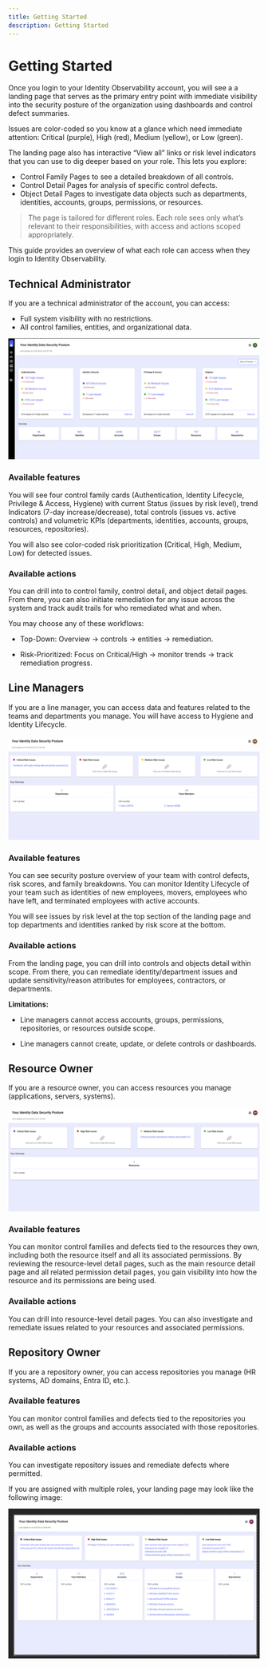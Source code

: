 ```yaml
---
title: Getting Started
description: Getting Started
---
```


# Getting Started 
 
 Once you login to your Identity Observability account, you will see a a landing page that serves as the primary entry point with immediate visibility into the security posture of the organization using dashboards and control defect summaries. 

 Issues are color-coded so you know at a glance which need immediate attention: Critical (purple), High (red), Medium (yellow), or Low (green).

The landing page also has interactive “View all” links or risk level indicators that you can use to dig deeper based on your role. This lets you explore:

* Control Family Pages to see a detailed breakdown of all controls.
* Control Detail Pages for analysis of specific control defects.
* Object Detail Pages to investigate data objects such as departments, identities, accounts, groups, permissions, or resources.

 > The page is tailored for different roles. Each role sees only what’s relevant to their responsibilities, with access and actions scoped appropriately.

This guide provides an overview of what each role can access when they login to Identity Observability.

## Technical Administrator

If you are a technical administrator of the account, you can access:
* Full system visibility with no restrictions.
* All control families, entities, and organizational data.

![Example image of tech admin's landing page](Media/lp-admins.png "Example showing landing page of a technical administrator")


### Available features

You will see four control family cards (Authentication, Identity Lifecycle, Privilege & Access, Hygiene) with current Status (issues by risk level), trend Indicators (7-day increase/decrease), total controls (issues vs. active controls) and volumetric KPIs (departments, identities, accounts, groups, resources, repositories).

You will also see color-coded risk prioritization (Critical, High, Medium, Low) for detected issues.

### Available actions

You can drill into to control family, control detail, and object detail pages.
From there, you can also initiate remediation for any issue across the system and track audit trails for who remediated what and when.

You may choose any of these workflows: 

* Top-Down: Overview -> controls -> entities -> remediation.

* Risk-Prioritized: Focus on Critical/High -> monitor trends -> track remediation progress.


## Line Managers 

If you are a line manager, you can access data and features related to the teams and departments you manage. You will have access to Hygiene and Identity Lifecycle.

![Example image of line manager's landing page](Media/lp-lm.png "Example showing landing page of a line manager")


### Available features

You can see security posture overview of your team with control defects, risk scores, and family breakdowns. You can monitor Identity Lifecycle of your team such as identities of new employees, movers, employees who have left, and terminated employees with active accounts.

You will see issues by risk level at the top section of the landing page and top departments and identities ranked by risk score at the bottom.

### Available actions

From the landing page, you can drill into controls and objects detail within scope. From there, you can remediate identity/department issues and update sensitivity/reason attributes for employees, contractors, or departments.

**Limitations:**

* Line managers cannot access accounts, groups, permissions, repositories, or resources outside scope.

* Line managers cannot create, update, or delete controls or dashboards.

## Resource Owner

If you are a resource owner, you can access resources you manage (applications, servers, systems).

![Example image of resource manager's landing page](Media/lp-resowner.png "Example showing landing page of a resource manager")


### Available features

You can monitor control families and defects tied to the resources they own, including both the resource itself and all its associated permissions. By reviewing the resource-level detail pages, such as the main resource detail page and all related permission detail pages, you gain visibility into how the resource and its permissions are being used.

### Available actions

You can drill into resource-level detail pages. You can also investigate and remediate issues related to your resources and associated permissions.


## Repository Owner

If you are a repository owner, you can access repositories you manage (HR systems, AD domains, Entra ID, etc.). 

### Available features

You can monitor control families and defects tied to the repositories you own, as well as the groups and accounts associated with those repositories. 

### Available actions

You can investigate repository issues and remediate defects where permitted.

 
 If you are assigned with multiple roles, your landing page may look like the following image:

![Example image of multi-role landing page](Media/multi-lp.png "Example showing landing page of a user with line manager and and Repository Owner")
 

